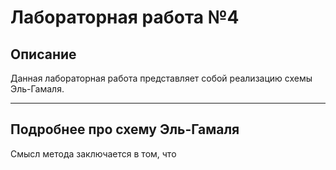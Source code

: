 # Лабораторная работа №4

## Описание

Данная лабораторная работа представляет собой реализацию схемы Эль-Гамаля.

---

## Подробнее про схему Эль-Гамаля

Смысл метода заключается в том, что
